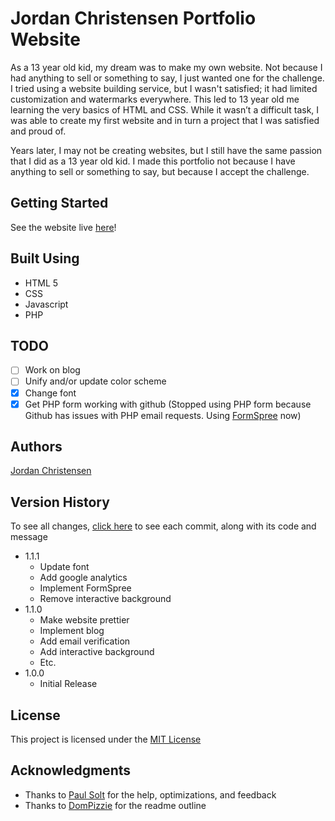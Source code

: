 # Jordan Christensen Portfolio Website

As a 13 year old kid, my dream was to make my own website. Not because I had anything to sell or something to say, I just wanted one for the challenge. I tried using a website building service, but I wasn't satisfied; it had limited customization and watermarks everywhere. This led to 13 year old me learning the very basics of HTML and CSS. While it wasn’t a difficult task, I was able to create my first website and in turn a project that I was satisfied and proud of.

Years later, I may not be creating websites, but I still have the same passion that I did as a 13 year old kid. I made this portfolio not because I have anything to sell or something to say, but because I accept the challenge.

## Getting Started

See the website live [here](https://mazjap.github.io/)!

## Built Using

* HTML 5
* CSS
* Javascript
* PHP

## TODO
- [ ] Work on blog
- [ ] Unify and/or update color scheme
- [x] Change font
- [x] Get PHP form working with github (Stopped using PHP form because Github has issues with PHP email requests. Using [FormSpree](https://formspree.io/) now)

## Authors

[Jordan Christensen](https://mazjap.github.io/)

## Version History
To see all changes, [click here](https://github.com/mazjap/mazjap.github.io/commits/master) to see each commit, along with its code and message

* 1.1.1
   * Update font
   * Add google analytics
   * Implement FormSpree
   * Remove interactive background
* 1.1.0
   * Make website prettier
   * Implement blog
   * Add email verification
   * Add interactive background
   * Etc.
* 1.0.0
   * Initial Release

## License

This project is licensed under the [MIT License](LICENSE)

## Acknowledgments

* Thanks to [Paul Solt](https://github.com/PaulSolt) for the help, optimizations, and feedback
* Thanks to [DomPizzie](https://gist.github.com/DomPizzie/7a5ff55ffa9081f2de27c315f5018afc) for the readme outline

